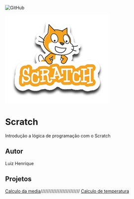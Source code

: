 ![GitHub](https://img.shields.io/github/license/luizynhoo/Scratch?style=plastic)

![Scratch](https://github.com/Luizynhoo/Scratch/blob/main/assets/icons/scratch.png)

# Scratch
Introdução a lógica de programação com o Scratch
## Autor
Luiz Henrique

## Projetos
[Calculo da media](https://scratch.mit.edu/projects/882634745)/////////////////////////
[Calculo de temperatura](https://scratch.mit.edu/projects/882609225)
